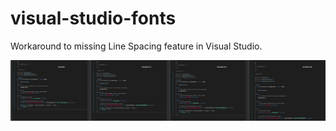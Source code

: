 # visual-studio-fonts

Workaround to missing Line Spacing feature in Visual Studio.

![Alt text](Preview.png?raw=true "Bp")

